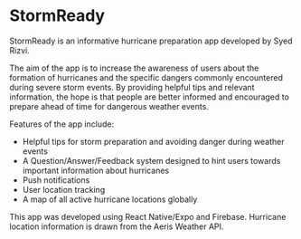 # StormReady

StormReady is an informative hurricane preparation app developed by Syed Rizvi.

The aim of the app is to increase the awareness of users about the formation of hurricanes and the specific 
dangers commonly encountered during severe storm events. By providing helpful tips and relevant information, 
the hope is that people are better informed and encouraged to prepare ahead of time for dangerous weather 
events.

Features of the app include:
- Helpful tips for storm preparation and avoiding danger during weather events
- A Question/Answer/Feedback system designed to hint users towards important information about hurricanes
- Push notifications
- User location tracking
- A map of all active hurricane locations globally


This app was developed using React Native/Expo and Firebase. Hurricane location information is drawn from
the Aeris Weather API.

